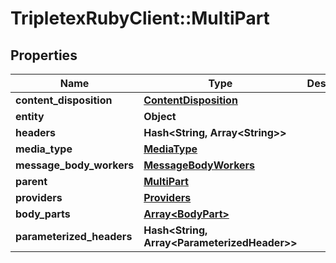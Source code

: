 # TripletexRubyClient::MultiPart

## Properties
Name | Type | Description | Notes
------------ | ------------- | ------------- | -------------
**content_disposition** | [**ContentDisposition**](ContentDisposition.md) |  | [optional] 
**entity** | **Object** |  | [optional] 
**headers** | **Hash&lt;String, Array&lt;String&gt;&gt;** |  | [optional] 
**media_type** | [**MediaType**](MediaType.md) |  | [optional] 
**message_body_workers** | [**MessageBodyWorkers**](MessageBodyWorkers.md) |  | [optional] 
**parent** | [**MultiPart**](MultiPart.md) |  | [optional] 
**providers** | [**Providers**](Providers.md) |  | [optional] 
**body_parts** | [**Array&lt;BodyPart&gt;**](BodyPart.md) |  | [optional] 
**parameterized_headers** | **Hash&lt;String, Array&lt;ParameterizedHeader&gt;&gt;** |  | [optional] 


